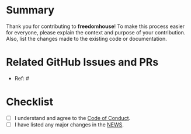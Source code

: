# Summary

Thank you for contributing to **freedomhouse**! To make this process easier for everyone, please explain the context and purpose of your contribution. Also, list the changes made to the existing code or documentation.

# Related GitHub Issues and PRs

- Ref: #

# Checklist

- [ ] I understand and agree to the [Code of Conduct](https://www.contributor-covenant.org/version/2/1/code_of_conduct.html).
- [ ] I have listed any major changes in the [NEWS](https://github.com/rstudio/freedomhouse/blob/main/NEWS.md).
